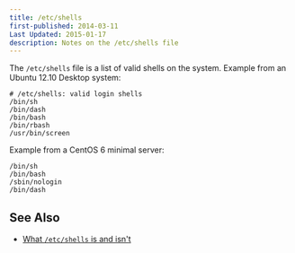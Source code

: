 ```yaml
---
title: /etc/shells
first-published: 2014-03-11
Last Updated: 2015-01-17
description: Notes on the /etc/shells file
---
```


The `/etc/shells` file is a list of valid shells on the system. Example from an Ubuntu 12.10 Desktop system:

    # /etc/shells: valid login shells
    /bin/sh
    /bin/dash
    /bin/bash
    /bin/rbash
    /usr/bin/screen

Example from a CentOS 6 minimal server:

    /bin/sh 
    /bin/bash
    /sbin/nologin
    /bin/dash

See Also
--------

*   [What `/etc/shells` is and isn't](http://utcc.utoronto.ca/~cks/space/blog/unix/EtcShellsUsage)
